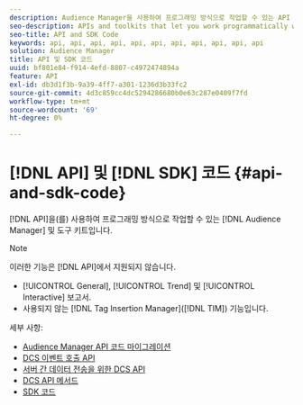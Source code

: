 ```yaml
---
description: Audience Manager을 사용하여 프로그래밍 방식으로 작업할 수 있는 API 및 도구 키트입니다.
seo-description: APIs and toolkits that let you work programmatically with Audience Manager.
seo-title: API and SDK Code
keywords: api, api, api, api, api, api, api, api, api, api, api
solution: Audience Manager
title: API 및 SDK 코드
uuid: bf801e84-f914-4efd-8807-c4972474894a
feature: API
exl-id: db3d1f3b-9a39-4ff7-a301-1236d3b33fc2
source-git-commit: 4d3c859cc4dc5294286680b0e63c287e0409f7fd
workflow-type: tm+mt
source-wordcount: '69'
ht-degree: 0%

---
```


# [!DNL API] 및 [!DNL SDK] 코드 {#api-and-sdk-code}

[!DNL API]을(를) 사용하여 프로그래밍 방식으로 작업할 수 있는 [!DNL Audience Manager] 및 도구 키트입니다.

>[!NOTE]
>
>이러한 기능은 [!DNL API]에서 지원되지 않습니다.
>
>* [!UICONTROL General], [!UICONTROL Trend] 및 [!UICONTROL Interactive] 보고서.
>* 사용되지 않는 [!DNL Tag Insertion Manager]&#x200B;([!DNL TIM]) 기능입니다.

세부 사항:

* [Audience Manager API 코드 마이그레이션](api-swagger-migration.md)
* [DCS 이벤트 호출 API](dcs-intro/dcs-event-calls/dcs-event-calls.md)
* [서버 간 데이터 전송을 위한 DCS API](dcs-intro/dcs-s2s/dcs-s2s.md)
* [DCS API 메서드](dcs-intro/dcs-api-reference/dcs-api-methods.md)
* [SDK 코드](/help/using/api/aam-sdk.md)
